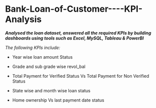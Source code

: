 # Bank-Loan-of-Customer----KPI-Analysis

***Analysed the loan dataset, answered all the required KPIs by building dashboards using tools such as Excel, MySQL, Tableau & PowerBI*** 

*The following KPIs include:*
* Year wise loan amount Status

* Grade and sub grade wise revol_bal

* Total Payment for Verified Status Vs Total Payment for Non Verified Status

* State wise and month wise loan status

* Home ownership Vs last payment date status

